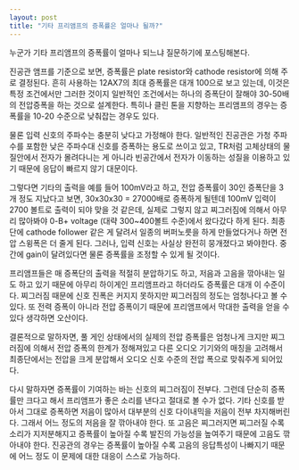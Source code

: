 ```yaml
---
layout: post
title: "기타 프리앰프의 증폭률은 얼마나 될까?"
---
```



누군가 기타 프리앰프의 증폭률이 얼마나 되느냐 질문하기에 포스팅해본다.




진공관 앰프를 기준으로 보면, 증폭률은 plate resistor와 cathode resistor에 의해 주로 결정된다. 흔히 사용하는 12AX7의 최대 증폭률은 대개 100으로 보고 있는데, 이것은 특정 조건에서만 그러한 것이지 일반적인 조건에서는 하나의 증폭단이 잘해야 30-50배의 전압증폭을 하는 것으로 설계한다. 특히나 클린 톤을 지향하는 프리앰프의 경우는 증폭률을 10-20 수준으로 낮춰잡는 경우도 있다.




물론 입력 신호의 주파수는 충분히 낮다고 가정해야 한다. 일반적인 진공관은 가청 주파수를 포함한 낮은 주파수대 신호를 증폭하는 용도로 쓰이고 있고, TR처럼 고체상태의 물질안에서 전자가 몰려다니는 게 아니라 빈공간에서 전자가 이동하는 성질을 이용하고 있기 때문에 응답이 빠르지 않기 대문이다.




그렇다면 기타의 출력을 예를 들어 100mV라고 하고, 전압 증폭률이 30인 증폭단을 3개 정도 지났다고 보면, 30x30x30 = 27000배로 증폭하게 될텐데 100mV 입력이 2700 볼트로 출력이 되야 맞을 것 같은데, 실제로 그렇지 않고 찌그러짐에 의해서 아무리 많아봐야 0-B+ voltage (대략 300~400볼트 수준)에서 왔다갔다 하게 된다. 최종단에 cathode follower 같은 게 달려서 일종의 버퍼노릇을 하게 만들었다거나 하면 전압 스윙폭은 더 줄게 된다. 그러나, 입력 신호는 사실상 완전히 뭉개졌다고 봐야한다. 중간에 gain이 달려있다면 물론 증폭률을 조정할 수 있게 될 것이다.




프리앰프들은 매 증폭단의 출력을 적절히 분압하기도 하고, 저음과 고음을 깎아내는 일도 하고 있기 때문에 아무리 하이게인 프리앰프라고 하더라도 증폭률은 대개 이 수준이다. 찌그러짐 때문에 신호 진폭은 커지지 못하지만 찌그러짐의 정도는 엄청나다고 볼 수 있다. 또 전력 증폭이 아니라 전압 증폭이기 때문에 프리앰프에서 막대한 출력을 얻을 수 있다 생각하면 오산이다.




결론적으로 말하자면, 풀 게인 상태에서의 실제의 전압 증폭률은 엄청나게 크지만 찌그러짐에 의해서 전압 증폭의 한계가 정해져있고 다른 오디오 기기와의 매칭을 고려해서 최종단에서는 전압을 크게 분압해서 오디오 신호 수준의 전압 폭으로 맞춰주게 되어있다. 




다시 말하자면 증폭률이 기여하는 바는 신호의 찌그러짐이 전부다. 그런데 단순히 증폭률만 크다고 해서 프리앰프가 좋은 소리를 낸다고 절대로 볼 수가 없다. 기타 신호를 받아서 그대로 증폭하면 저음이 많아서 대부분의 신호 다이내믹을 저음이 전부 차지해버린다. 그래서 어느 정도의 저음을 잘 깎아내야 한다. 또 고음은 찌그러지면 찌그러질 수록 소리가 지저분해지고 증폭률이 높아질 수록 발진의 가능성을 높여주기 때문에 고음도 깎아내야 한다. 진공관의 경우는 증폭률이 높아질 수록 고음의 응답특성이 나빠지기 때문에 어느 정도 이 문제에 대한 대응이 스스로 가능하다.






